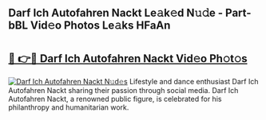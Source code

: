 ## Darf Ich Autofahren Nackt Le𝚊k𝚎d N𝚞𝚍e - Part-bBL Vid𝚎o Photos Le𝚊ks HFaAn

# <h2><a href="http://fb8p4wr.evod.top/?m=Darf+Ich+Autofahren+Nackt">🔗 👉🔴 Darf Ich Autofahren Nackt Vid𝚎o Ph𝚘t𝚘s</a></h2>

[![Darf Ich Autofahren Nackt N𝚞d𝚎s](https://i.imgur.com/8V9OHl7.gif)](http://fb8p4wr.evod.top/?m=Darf+Ich+Autofahren+Nackt)
Lifestyle and dance enthusiast Darf Ich Autofahren Nackt sharing their passion through social media. Darf Ich Autofahren Nackt, a renowned public figure, is celebrated for his philanthropy and humanitarian work. 
